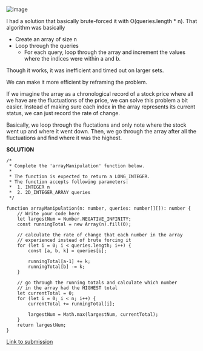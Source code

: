 ![image](https://github.com/joshualan/hacker-rank-solutions/assets/4478742/331d3203-a99a-42f9-b9ba-c048ce92fc99)

I had a solution that basically brute-forced it with O(queries.length * n). That algorithm was basically 

* Create an array of size n
* Loop through the queries
  * For each query, loop through the array and increment the values where the indices were within a and b.

Though it works, it was inefficient and timed out on larger sets.

We can make it more efficient by reframing the problem.

If we imagine the array as a chronological record of a stock price where all we have are the fluctuations of the price, we can solve this problem a bit easier. Instead of making sure each index in the array represents its current status, we can just record the rate of change.

Basically, we loop through the fluctations and only note where the stock went up and where it went down. Then, we go through the array after all the fluctuations and find where it was the highest.

**SOLUTION**

```
/*
 * Complete the 'arrayManipulation' function below.
 *
 * The function is expected to return a LONG_INTEGER.
 * The function accepts following parameters:
 *  1. INTEGER n
 *  2. 2D_INTEGER_ARRAY queries
 */

function arrayManipulation(n: number, queries: number[][]): number {
    // Write your code here
    let largestNum = Number.NEGATIVE_INFINITY;
    const runningTotal = new Array(n).fill(0);
    
    // calculate the rate of change that each number in the array
    // experienced instead of brute forcing it
    for (let i = 0; i < queries.length; i++) {
        const [a, b, k] = queries[i];
        
        runningTotal[a-1] += k;
        runningTotal[b] -= k;
    }
    
    // go through the running totals and calculate which number
    // in the array had the HIGHEST total
    let currentTotal = 0;
    for (let i = 0; i < n; i++) {
        currentTotal += runningTotal[i];
        
        largestNum = Math.max(largestNum, currentTotal);
    }
    return largestNum;
}
```

[Link to submission](https://www.hackerrank.com/challenges/crush/submissions/code/330893734)
